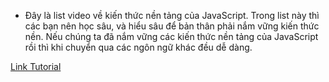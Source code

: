 - Đây là list video về kiến thức nền tảng của JavaScript. Trong list này thì các bạn nên học sâu, và hiểu sâu để bản thân phải nắm vững kiến thức nền. Nếu chúng ta đã nắm vững các kiến thức nền tảng của JavaScript rồi thì khi chuyển qua các ngôn ngữ khác đều dễ dàng.

[Link Tutorial](https://bom.so/j8051j)